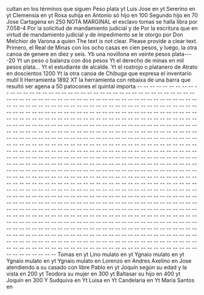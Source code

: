 cultan en los términos que siguen
Peso plata
yt Luis Jose en
yt Sererino en
yt Clemensia en
yt Rosa suhija en
Antonio só hijo en 100
Segundo hijo en 70
Jose Cartagena en 250
NOTA MARGINAL el esclavo tomas se halla libra por 7.058-4
Por la solicitud de mandamiento judicial y de
Por la escritura que en virtud de mandamiento judicial y de impedimento se le otorgo por Don Melchior de Varona a quien
The text is not clear. Please provide a clear text.
Primero, el Real de Minas con los ocho casas en cien pesos, y luego, la otra canoa de genere en diez y seis.
Yb una novillona en veinte pesos plata----20
Yt un peso o balanza con dos pesos
Yt el derecho de minas en mil pesos plata...
Yt el estudiante de alcalde.
Yt el rostrojo o platanero de Atrato en doscientos 1200
Yt la otra canoa de Chibuga que expresa el inventario
mutil II
Herramienta
1892
XT la herramienta con rebaixa de una barra que
resultó ser agena a 50 patocones el quintal
importa -- -- -- -- -- -- -- -- -- -- -- -- -- -- -- -- -- -- -- -- -- -- -- -- -- -- -- -- -- -- -- -- -- -- -- -- -- -- -- -- -- -- -- -- -- -- -- -- -- -- -- -- -- -- -- -- -- -- -- -- -- -- -- -- -- -- -- -- -- -- -- -- -- -- -- -- -- -- -- -- -- -- -- -- -- -- -- -- -- -- -- -- -- -- -- -- -- -- -- -- -- -- -- -- -- -- -- -- -- -- -- -- -- -- -- -- -- -- -- -- -- -- -- -- -- -- -- -- -- -- -- -- -- -- -- -- -- -- -- -- -- -- -- -- -- -- -- -- -- -- -- -- -- -- -- -- -- -- -- -- -- -- -- -- -- -- -- -- -- -- -- -- -- -- -- -- -- -- -- -- -- -- -- -- -- -- -- -- -- -- -- -- -- -- -- -- -- -- -- -- -- -- -- -- -- -- -- -- -- -- -- -- -- -- -- -- -- -- -- -- -- -- -- -- -- -- -- -- -- -- -- -- -- -- -- -- -- -- -- -- -- -- -- -- -- -- -- -- -- -- -- -- -- -- -- -- -- -- -- -- -- -- -- -- -- -- -- -- -- -- -- -- -- -- -- -- -- -- -- -- -- -- -- -- -- -- -- -- -- -- -- -- -- -- -- -- -- -- -- -- -- -- -- -- -- -- -- -- -- -- -- -- -- -- -- -- -- -- -- -- -- -- -- -- -- -- -- -- -- -- -- -- -- -- -- -- -- -- -- -- -- -- -- -- -- -- -- -- -- -- -- -- -- -- -- -- -- -- -- -- -- -- -- -- -- -- -- -- -- -- -- -- -- -- -- -- -- -- -- -- -- -- -- -- -- -- -- -- -- -- -- -- -- -- -- -- -- -- -- -- -- -- -- -- -- -- -- -- -- -- -- -- -- -- -- -- -- -- -- -- -- -- -- -- -- -- -- -- -- -- -- -- -- -- -- -- -- -- -- -- -- -- -- -- -- -- -- -- -- -- -- -- -- -- -- -- -- -- -- -- -- -- -- -- -- -- -- -- -- -- -- -- -- -- -- -- -- -- -- -- -- -- -- -- -- -- -- -- -- -- -- -- -- -- -- -- -- -- -- -- -- -- -- -- -- -- -- -- -- -- -- -- -- -- -- -- -- -- -- -- -- -- -- -- -- -- -- -- -- -- -- -- -- -- -- -- -- -- -- -- -- -- -- -- -- -- -- -- -- -- -- -- -- -- -- -- -- -- -- -- -- -- -- -- -- -- -- -- -- -- -- -- -- -- -- -- -- -- -- -- -- -- -- -- -- -- -- -- -- -- -- -- -- -- -- -- -- -- -- -- -- -- -- -- -- -- -- -- -- -- -- -- -- -- -- -- -- -- -- -- -- -- -- -- -- -- -- -- -- -- -- -- -- -- -- -- -- -- -- -- -- -- -- -- -- -- -- -- -- -- -- -- -- -- -- -- -- -- -- -- -- -- -- -- -- -- -- -- -- -- -- -- -- -- -- -- -- -- -- -- -- -- -- -- -- -- -- -- -- -- -- -- -- -- -- -- -- -- -- -- -- -- -- -- -- -- -- -- -- -- -- -- -- -- -- -- -- -- -- -- -- -- -- -- -- -- -- -- -- -- -- -- -- -- -- -- -- -- -- -- -- -- -- -- -- -- -- -- -- -- -- -- -- -- -- -- -- -- -- -- -- -- -- -- -- -- --
Tomas en
yt Lino mulato en
yt Ygnaio mulato en
yt Ygnaio mulato en
yt Ygnaio mulato en
Lorenzo en
Andres Axelino en
Jose atendiendo a su casado con libre
Pablo en
yt Joquín según su edad y la vista en 200
yt Teodora su mujer en 300
yt Baltasar su hijo en 400
yt Joquín en 300
Y Sudquiva en
Yt Luisa en
Yt Candelaria en
Yt Maria Santos en